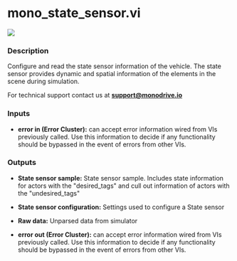 # mono_state_sensor.vi

<p class="img_container">
<img class="lg_img" src="../mono_state_sensor.png"/>
</p>

### Description

Configure and read the state sensor information of the vehicle. The state sensor provides dynamic and spatial information of the elements in the scene during simulation.

For technical support contact us at <b>support@monodrive.io</b> 

### Inputs

- **error in (Error Cluster):** can accept error information wired from VIs previously called. Use this information to decide if any functionality should be bypassed in the event of errors from other VIs. 

### Outputs

- **State sensor sample:**  State sensor sample. Includes state information for actors
with the "desired_tags" and cull out information of actors
with the "undesired_tags"
 

- **State sensor configuration:**  Settings used to configure a State sensor
 

- **Raw data:**  Unparsed data from simulator
 

- **error out (Error Cluster):** can accept error information wired from VIs previously called. Use this information to decide if any functionality should be bypassed in the event of errors from other VIs. 

<p>&nbsp;</p>

